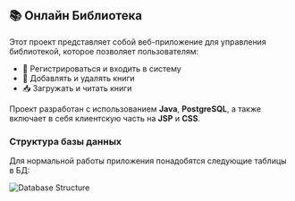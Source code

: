 ## 📚 Онлайн Библиотека

Этот проект представляет собой веб-приложение для управления библиотекой, которое позволяет пользователям:

- 📝 Регистрироваться и входить в систему
- 📖 Добавлять и удалять книги
- 📥 Загружать и читать книги

Проект разработан с использованием **Java**, **PostgreSQL**, а также включает в себя клиентскую часть на **JSP** и **CSS**.

### Структура базы данных

Для нормальной работы приложения понадобятся следующие таблицы в БД:

![Database Structure](https://github.com/user-attachments/assets/3e32b5f1-84f2-41b5-b9b9-d0e6fcb8678e)
